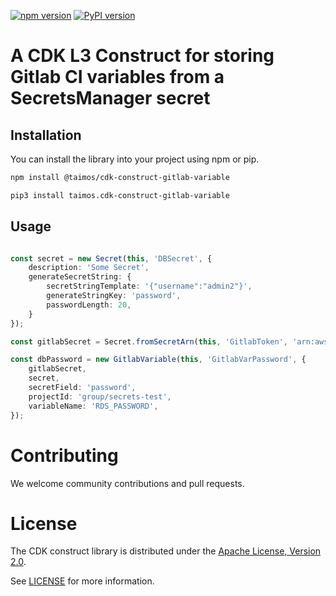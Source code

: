 [![npm version](https://badge.fury.io/js/%40taimos%2Fcdk-construct-gitlab-variable.svg)](https://badge.fury.io/js/%40taimos%2Fcdk-construct-gitlab-variable)
[![PyPI version](https://badge.fury.io/py/taimos.cdk-construct-gitlab-variable.svg)](https://badge.fury.io/py/taimos.cdk-construct-gitlab-variable)

# A CDK L3 Construct for storing Gitlab CI variables from a SecretsManager secret

## Installation

You can install the library into your project using npm or pip.

```bash
npm install @taimos/cdk-construct-gitlab-variable

pip3 install taimos.cdk-construct-gitlab-variable
```

## Usage

```ts

const secret = new Secret(this, 'DBSecret', {
    description: 'Some Secret',
    generateSecretString: {
        secretStringTemplate: '{"username":"admin2"}',
        generateStringKey: 'password',
        passwordLength: 20,
    }
});

const gitlabSecret = Secret.fromSecretArn(this, 'GitlabToken', 'arn:aws:secretsmanager:eu-central-1:123456789012:secret:GitlabToken-abcde');

const dbPassword = new GitlabVariable(this, 'GitlabVarPassword', {
    gitlabSecret,
    secret,
    secretField: 'password',
    projectId: 'group/secrets-test',
    variableName: 'RDS_PASSWORD',
});

```

# Contributing

We welcome community contributions and pull requests. 

# License

The CDK construct library is distributed under the [Apache License, Version 2.0](https://www.apache.org/licenses/LICENSE-2.0).

See [LICENSE](./LICENSE) for more information.